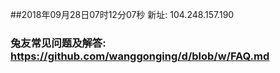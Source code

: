 ##2018年09月28日07时12分07秒 新址: 104.248.157.190
### 兔友常见问题及解答: https://github.com/wanggonging/d/blob/w/FAQ.md
